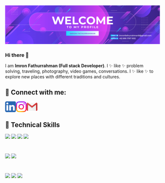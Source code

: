 ![Header image](https://raw.githubusercontent.com/ImronFathurrahman/ImronFathurrahman/master/Assets/Banner.jpg)

### Hi there 👋

I am **Imron Fathurrahman (Full stack Developer)**. I ✨ like ✨  problem solving, traveling, photography, video games, conversations. I ✨ like ✨  to explore new places with different traditions and cultures.

## 🤝 Connect with me:

<a href="https://www.linkedin.com/in/imron-fathurrahman/"><img align="left" src="https://raw.githubusercontent.com/deepajarout/deepajarout/main/5296501_linkedin_network_linkedin logo_icon.png" alt="Imron Fathurrahman | LinkedIn" width="35px"/></a>

<a href="https://instagram.com/arv.queen_gfx"><img align="left" src="https://raw.githubusercontent.com/deepajarout/deepajarout/main/5296765_camera_instagram_instagram logo_icon.png" alt="Imron Fathurrahman| Instagram" width="35px"/></a>

<a href="mailto:@imronfathurrahman9@gmail.com"><img align="left" src="https://raw.githubusercontent.com/deepajarout/deepajarout/main/2993691_brand_brands_gmail_logo_logos_icon.png" alt="Imron Fathurrahman | Gmail" width="35px"/></a>

</br>
</br>

## 💼 Technical Skills

![](https://img.shields.io/badge/Code-HTML5-informational?style=flat&logo=HTML5&color=E34F26)
![](https://img.shields.io/badge/Code-JavaScript-informational?style=flat&logo=JavaScript&color=F7DF1E)
![](https://img.shields.io/badge/Code-PHP-informational?style=flat&logo=PHP&color=777BB4)
![](https://img.shields.io/badge/Code-SQL-informational?style=flat&logo=SQLite&color=003B57)


</br>

![](https://img.shields.io/badge/Style-Bootstrap-informational?style=flat&logo=Bootstrap&color=7952B3)
![](https://img.shields.io/badge/Style-CSS3-informational?style=flat&logo=CSS3&color=1572B6)


</br>

![](https://img.shields.io/badge/Tools-Figma-informational?style=flat&logo=Figma&color=F24E1E)
![](https://img.shields.io/badge/Tools-Git-informational?style=flat&logo=Git&color=F05032)
![](https://img.shields.io/badge/Tools-GitHub-informational?style=flat&logo=GitHub&color=181717)



<!--
**ImronFathurrahman/ImronFathurrahman** is a ✨ _special_ ✨ repository because its `README.md` (this file) appears on your GitHub profile.

Here are some ideas to get you started:

- 🔭 I’m currently working on ...
- 🌱 I’m currently learning ...
- 👯 I’m looking to collaborate on ...
- 🤔 I’m looking for help with ...
- 💬 Ask me about ...
- 📫 How to reach me: ...
- 😄 Pronouns: ...
- ⚡ Fun fact: ...
-->
